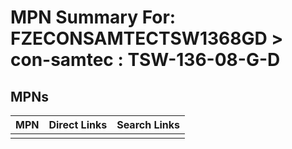 



# MPN Summary For: FZECONSAMTECTSW1368GD > con-samtec : TSW-136-08-G-D

## MPNs
  

|MPN|Direct Links|Search Links|
| :--- | :--- | :--- |
||||
